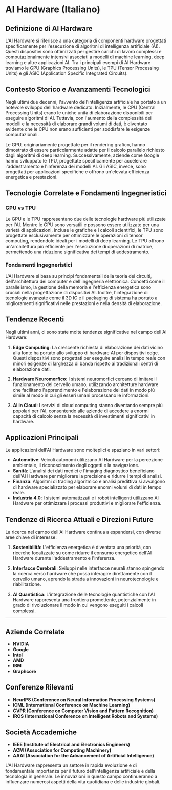 # AI Hardware (Italiano)

## Definizione di AI Hardware

L'AI Hardware si riferisce a una categoria di componenti hardware progettati specificamente per l'esecuzione di algoritmi di intelligenza artificiale (AI). Questi dispositivi sono ottimizzati per gestire carichi di lavoro complessi e computazionalmente intensivi associati a modelli di machine learning, deep learning e altre applicazioni AI. Tra i principali esempi di AI Hardware troviamo le GPU (Graphics Processing Units), le TPU (Tensor Processing Units) e gli ASIC (Application Specific Integrated Circuits).

## Contesto Storico e Avanzamenti Tecnologici

Negli ultimi due decenni, l'avvento dell'intelligenza artificiale ha portato a un notevole sviluppo dell'hardware dedicato. Inizialmente, le CPU (Central Processing Units) erano le uniche unità di elaborazione disponibili per eseguire algoritmi di AI. Tuttavia, con l'aumento della complessità dei modelli e la necessità di elaborare grandi volumi di dati, è diventato evidente che le CPU non erano sufficienti per soddisfare le esigenze computazionali.

Le GPU, originariamente progettate per il rendering grafico, hanno dimostrato di essere particolarmente adatte per il calcolo parallelo richiesto dagli algoritmi di deep learning. Successivamente, aziende come Google hanno sviluppato le TPU, progettate specificamente per accelerare l'addestramento e l'inferenza dei modelli AI. Gli ASIC, invece, sono progettati per applicazioni specifiche e offrono un'elevata efficienza energetica e prestazioni.

## Tecnologie Correlate e Fondamenti Ingegneristici

### GPU vs TPU

Le GPU e le TPU rappresentano due delle tecnologie hardware più utilizzate per l'AI. Mentre le GPU sono versatili e possono essere utilizzate per una varietà di applicazioni, incluse le grafiche e i calcoli scientifici, le TPU sono progettate esclusivamente per ottimizzare le operazioni di tensor computing, rendendole ideali per i modelli di deep learning. Le TPU offrono un'architettura più efficiente per l'esecuzione di operazioni di matrice, permettendo una riduzione significativa dei tempi di addestramento.

### Fondamenti Ingegneristici

L'AI Hardware si basa su principi fondamentali della teoria dei circuiti, dell'architettura dei computer e dell'ingegneria elettronica. Concetti come il parallelismo, la gestione della memoria e l'efficienza energetica sono cruciali nella progettazione di dispositivi AI. Inoltre, l'integrazione di tecnologie avanzate come il 3D IC e il packaging di sistema ha portato a miglioramenti significativi nelle prestazioni e nella densità di elaborazione.

## Tendenze Recenti

Negli ultimi anni, ci sono state molte tendenze significative nel campo dell'AI Hardware:

1. **Edge Computing**: La crescente richiesta di elaborazione dei dati vicino alla fonte ha portato allo sviluppo di hardware AI per dispositivi edge. Questi dispositivi sono progettati per eseguire analisi in tempo reale con minori esigenze di larghezza di banda rispetto ai tradizionali centri di elaborazione dati.
   
2. **Hardware Neuromorfico**: I sistemi neuromorfici cercano di imitare il funzionamento del cervello umano, utilizzando architetture hardware che facilitano l'apprendimento e l'elaborazione dei dati in modo più simile al modo in cui gli esseri umani processano le informazioni.

3. **AI in Cloud**: I servizi di cloud computing stanno diventando sempre più popolari per l'AI, consentendo alle aziende di accedere a enormi capacità di calcolo senza la necessità di investimenti significativi in hardware.

## Applicazioni Principali

Le applicazioni dell'AI Hardware sono molteplici e spaziano in vari settori:

- **Automotive**: Veicoli autonomi utilizzano AI Hardware per la percezione ambientale, il riconoscimento degli oggetti e la navigazione.
- **Sanità**: L'analisi dei dati medici e l'imaging diagnostico beneficiano dell'AI Hardware per migliorare la precisione e ridurre i tempi di analisi.
- **Finanza**: Algoritmi di trading algoritmico e analisi predittiva si avvalgono di hardware specializzato per elaborare enormi volumi di dati in tempo reale.
- **Industria 4.0**: I sistemi automatizzati e i robot intelligenti utilizzano AI Hardware per ottimizzare i processi produttivi e migliorare l'efficienza.

## Tendenze di Ricerca Attuali e Direzioni Future

La ricerca nel campo dell'AI Hardware continua a espandersi, con diverse aree chiave di interesse:

1. **Sostenibilità**: L'efficienza energetica è diventata una priorità, con ricerche focalizzate su come ridurre il consumo energetico dell'AI Hardware durante l'addestramento e l'inferenza.

2. **Interfacce Cerebrali**: Sviluppi nelle interfacce neurali stanno spingendo la ricerca verso hardware che possa interagire direttamente con il cervello umano, aprendo la strada a innovazioni in neurotecnologie e riabilitazione.

3. **AI Quantistica**: L'integrazione delle tecnologie quantistiche con l'AI Hardware rappresenta una frontiera promettente, potenzialmente in grado di rivoluzionare il modo in cui vengono eseguiti i calcoli complessi.

---

## Aziende Correlate

- **NVIDIA**
- **Google**
- **Intel**
- **AMD**
- **IBM**
- **Graphcore**

## Conferenze Rilevanti

- **NeurIPS (Conference on Neural Information Processing Systems)**
- **ICML (International Conference on Machine Learning)**
- **CVPR (Conference on Computer Vision and Pattern Recognition)**
- **IROS (International Conference on Intelligent Robots and Systems)**

## Società Accademiche

- **IEEE (Institute of Electrical and Electronics Engineers)**
- **ACM (Association for Computing Machinery)**
- **AAAI (Association for the Advancement of Artificial Intelligence)**

L'AI Hardware rappresenta un settore in rapida evoluzione e di fondamentale importanza per il futuro dell'intelligenza artificiale e della tecnologia in generale. Le innovazioni in questo campo continueranno a influenzare numerosi aspetti della vita quotidiana e delle industrie globali.